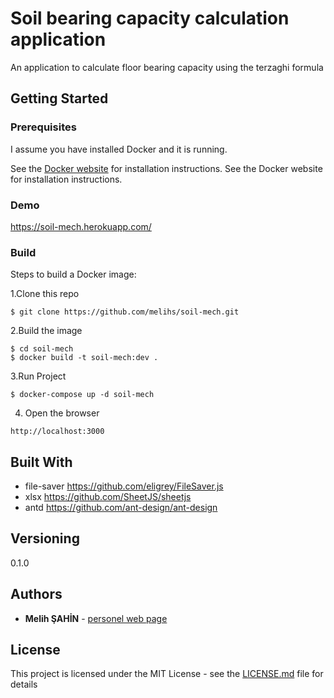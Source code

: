 # Soil bearing capacity calculation application

An application to calculate floor bearing capacity using the terzaghi formula

## Getting Started

### Prerequisites

I assume you have installed Docker and it is running.

See the [Docker website](http://www.docker.io/gettingstarted/#h_installation) for installation instructions.
See the Docker website for installation instructions.

### Demo
https://soil-mech.herokuapp.com/

### Build

Steps to build a Docker image:

1.Clone this repo
  
  ```
  $ git clone https://github.com/melihs/soil-mech.git
  ```

2.Build the image

```
$ cd soil-mech
$ docker build -t soil-mech:dev .
```
3.Run Project
```
$ docker-compose up -d soil-mech
```
4. Open the browser
```
http://localhost:3000
```

## Built With

- file-saver  https://github.com/eligrey/FileSaver.js
- xlsx https://github.com/SheetJS/sheetjs
- antd https://github.com/ant-design/ant-design

## Versioning

0.1.0
## Authors

* **Melih ŞAHİN** - [personel web page](http://melihs.github.io)

## License

This project is licensed under the MIT License - see the [LICENSE.md](https://github.com/melihs/soil-mech/blob/master/LICENSE) file for details

